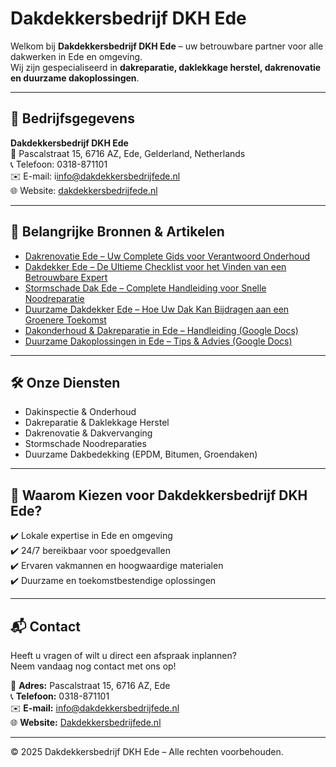 # Dakdekkersbedrijf DKH Ede

Welkom bij **Dakdekkersbedrijf DKH Ede** – uw betrouwbare partner voor alle dakwerken in Ede en omgeving.  
Wij zijn gespecialiseerd in **dakreparatie, daklekkage herstel, dakrenovatie en duurzame dakoplossingen**.

---

## 📌 Bedrijfsgegevens
**Dakdekkersbedrijf DKH Ede**  
📍 Pascalstraat 15, 6716 AZ, Ede, Gelderland, Netherlands  
📞 Telefoon: 0318-871101  
✉️ E-mail: i[info@dakdekkersbedrijfede.nl](mailo:https://www.dakdekkersbedrijfede.nl)  
🌐 Website: [dakdekkersbedrijfede.nl](https://www.dakdekkersbedrijfede.nl)

---

## 🔗 Belangrijke Bronnen & Artikelen
- [Dakrenovatie Ede – Uw Complete Gids voor Verantwoord Onderhoud](https://dakdekkersbedrijf-dk-ede.blogspot.com/2025/08/dakrenovatie-ede-uw-complete-gids-voor.html)  
- [Dakdekker Ede – De Ultieme Checklist voor het Vinden van een Betrouwbare Expert](https://medium.com/@Dakdekkersbedrijf-DKH-Ede/dakdekker-ede-de-ultieme-checklist-voor-het-vinden-van-een-betrouwbare-expert-3c6c3f56b018)  
- [Stormschade Dak Ede – Complete Handleiding voor Snelle Noodreparatie](https://dakdekkersbedrijf-dkh-ede.webflow.io/posts/stormschade-dak-ede-uw-complete-handleiding-voor-snelle-noodreparatie-en-vakkundig-herstel)  
- [Duurzame Dakdekker Ede – Hoe Uw Dak Kan Bijdragen aan een Groenere Toekomst](https://dakdekkersbedrijfedenl.wordpress.com/2025/08/21/duurzame-dakdekker-ede-hoe-uw-dak-kan-bijdragen-aan-een-groenere-toekomst/)  
- [Dakonderhoud & Dakreparatie in Ede – Handleiding (Google Docs)](https://docs.google.com/document/d/e/2PACX-1vQ475iToleKbOInQXHn13OXzJ9G-UYiBMiir7QEVJsTUrF08l0W2frpqUY8wGPdYagN9_yQ72c2be8g/pub)  
- [Duurzame Dakoplossingen in Ede – Tips & Advies (Google Docs)](https://docs.google.com/document/d/e/2PACX-1vT-MRoqh1sxztr659iv0uENiwBgb_5blrmnxzrdOMrMBR_EQB6rdvQD_B994BtceRXeIgxA3F_nGnQJ/pub)  

---

## 🛠️ Onze Diensten
- Dakinspectie & Onderhoud  
- Dakreparatie & Daklekkage Herstel  
- Dakrenovatie & Dakvervanging  
- Stormschade Noodreparaties  
- Duurzame Dakbedekking (EPDM, Bitumen, Groendaken)  

---

## 📣 Waarom Kiezen voor Dakdekkersbedrijf DKH Ede?
✔️ Lokale expertise in Ede en omgeving  
✔️ 24/7 bereikbaar voor spoedgevallen  
✔️ Ervaren vakmannen en hoogwaardige materialen  
✔️ Duurzame en toekomstbestendige oplossingen  

---

## 📬 Contact
Heeft u vragen of wilt u direct een afspraak inplannen?  
Neem vandaag nog contact met ons op!  

📍 **Adres:** Pascalstraat 15, 6716 AZ, Ede  
📞 **Telefoon:** 0318-871101  
✉️ **E-mail:** [info@dakdekkersbedrijfede.nl](mailo:https://www.dakdekkersbedrijfede.nl)  
🌐 **Website:** [Dakdekkersbedrijfede.nl](https://www.dakdekkersbedrijfede.nl)  

---

© 2025 Dakdekkersbedrijf DKH Ede – Alle rechten voorbehouden.
